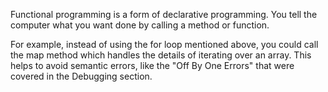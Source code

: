 Functional programming is a form of declarative programming. You tell the computer what you want done by calling a method or function.

For example, instead of using the for loop mentioned above, you could call the map method which handles the details of iterating over an array. This helps to avoid semantic errors, like the "Off By One Errors" that were covered in the Debugging section.
